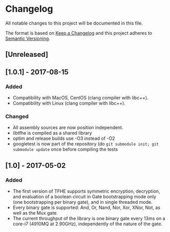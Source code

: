 # Changelog
All notable changes to this project will be documented in this file.

The format is based on [Keep a Changelog](http://keepachangelog.com/en/1.0.0/)
and this project adheres to [Semantic Versioning](http://semver.org/spec/v2.0.0.html).

## [Unreleased]

## [1.0.1] - 2017-08-15
### Added
- Compatibility with MacOS, CentOS (clang compiler with libc++).
- Compatibility with Linux (clang compiler with libc++).

### Changed
- All assembly sources are now position independent.
- libtfhe is compiled as a shared library
- optim and release builds use -O3 instead of -O2
- googletest is now part of the repository (do 
  ```git submodule init; git submodule update``` 
  once before compiling the tests


## [1.0] - 2017-05-02
### Added
- The first version of TFHE supports symmetric encryption, decryption, and evaluation of a boolean circuit in Gate bootstrapping mode only (one bootstrapping per binary gate), and in single threaded mode.
- Every binary gate is supported: And, Or, Nand, Nor, Xor, XNor, Not, as well as the Mux gate.
- The current throughput of the library is one binary gate every 13ms on a core-i7 (4910MQ at 2.90GHz), independently of the nature of the gate.
